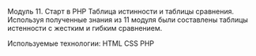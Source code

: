 Модуль 11. Старт в PHP
Таблица истинности и таблицы сравнения.
Используя полученные знания из 11 модуля были составлены таблицы истенности с жестким и гибким сравнением.

Используемые технологии:
HTML
CSS
PHP